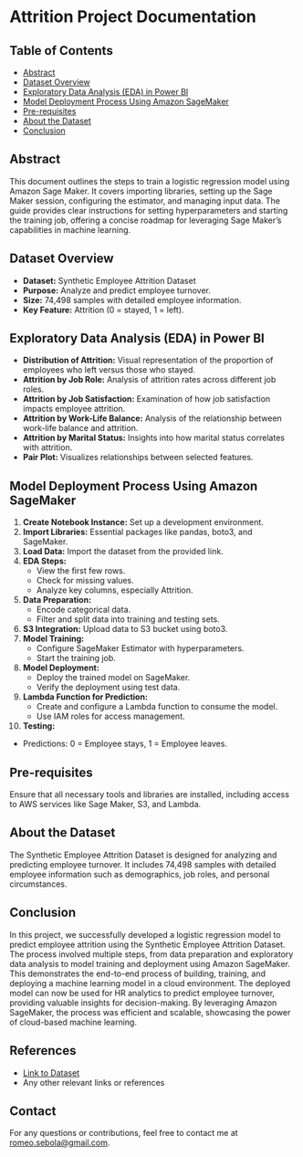 # Attrition Project Documentation

## Table of Contents
- [Abstract](#abstract)
- [Dataset Overview](#dataset-overview)
- [Exploratory Data Analysis (EDA) in Power BI](#exploratory-data-analysis-eda-in-power-bi)
- [Model Deployment Process Using Amazon SageMaker](#model-deployment-process-using-amazon-sagemaker)
- [Pre-requisites](#pre-requisites)
- [About the Dataset](#about-the-dataset)
- [Conclusion](#conclusion)

## Abstract
This document outlines the steps to train a logistic regression model using Amazon Sage Maker. It covers importing libraries, setting up the Sage Maker session, configuring the estimator, and managing input data. The guide provides clear instructions for setting hyperparameters and starting the training job, offering a concise roadmap for leveraging Sage Maker’s capabilities in machine learning.

## Dataset Overview
- **Dataset:** Synthetic Employee Attrition Dataset
- **Purpose:** Analyze and predict employee turnover.
- **Size:** 74,498 samples with detailed employee information.
- **Key Feature:** Attrition (0 = stayed, 1 = left).

## Exploratory Data Analysis (EDA) in Power BI
- **Distribution of Attrition:** Visual representation of the proportion of employees who left versus those who stayed.
- **Attrition by Job Role:** Analysis of attrition rates across different job roles.
- **Attrition by Job Satisfaction:** Examination of how job satisfaction impacts employee attrition.
- **Attrition by Work-Life Balance:** Analysis of the relationship between work-life balance and attrition.
- **Attrition by Marital Status:** Insights into how marital status correlates with attrition.
- **Pair Plot:** Visualizes relationships between selected features.

## Model Deployment Process Using Amazon SageMaker
1. **Create Notebook Instance:** Set up a development environment.
2. **Import Libraries:** Essential packages like pandas, boto3, and SageMaker.
3. **Load Data:** Import the dataset from the provided link.
4. **EDA Steps:**
   - View the first few rows.
   - Check for missing values.
   - Analyze key columns, especially Attrition.
5. **Data Preparation:**
   - Encode categorical data.
   - Filter and split data into training and testing sets.
6. **S3 Integration:** Upload data to S3 bucket using boto3.
7. **Model Training:**
   - Configure SageMaker Estimator with hyperparameters.
   - Start the training job.
8. **Model Deployment:**
   - Deploy the trained model on SageMaker.
   - Verify the deployment using test data.
9. **Lambda Function for Prediction:**
   - Create and configure a Lambda function to consume the model.
   - Use IAM roles for access management.
10. **Testing:**
   - Predictions: 0 = Employee stays, 1 = Employee leaves.

## Pre-requisites
Ensure that all necessary tools and libraries are installed, including access to AWS services like Sage Maker, S3, and Lambda.

## About the Dataset
The Synthetic Employee Attrition Dataset is designed for analyzing and predicting employee turnover. It includes 74,498 samples with detailed employee information such as demographics, job roles, and personal circumstances.

## Conclusion
In this project, we successfully developed a logistic regression model to predict employee attrition using the Synthetic Employee Attrition Dataset. The process involved multiple steps, from data preparation and exploratory data analysis to model training and deployment using Amazon SageMaker. This demonstrates the end-to-end process of building, training, and deploying a machine learning model in a cloud environment. The deployed model can now be used for HR analytics to predict employee turnover, providing valuable insights for decision-making. By leveraging Amazon SageMaker, the process was efficient and scalable, showcasing the power of cloud-based machine learning.

## References

- [Link to Dataset](https://www.kaggle.com/datasets/stealthtechnologies/employee-attrition-dataset?select=train.csv)
- Any other relevant links or references

## Contact

For any questions or contributions, feel free to contact me at [romeo.sebola@gmail.com](mailto:romeo.sebola@gmail.com).

